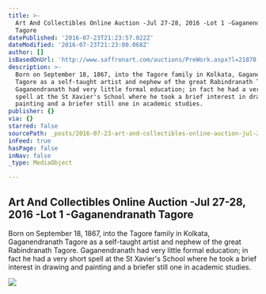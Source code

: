 ```yaml
---
title: >-
  Art And Collectibles Online Auction -Jul 27-28, 2016 -Lot 1 -Gaganendranath
  Tagore
datePublished: '2016-07-23T21:23:57.022Z'
dateModified: '2016-07-23T21:23:00.068Z'
author: []
isBasedOnUrl: 'http://www.saffronart.com/auctions/PreWork.aspx?l=21870'
description: >-
  Born on September 18, 1867, into the Tagore family in Kolkata, Gaganendranath
  Tagore as a self-taught artist and nephew of the great Rabindranath Tagore.
  Gaganendranath had very little formal education; in fact he had a very short
  spell at the St Xavier's School where he took a brief interest in drawing and
  painting and a briefer still one in academic studies.
publisher: {}
via: {}
starred: false
sourcePath: _posts/2016-07-23-art-and-collectibles-online-auction-jul-27-28-2016-lot-1.md
inFeed: true
hasPage: false
inNav: false
_type: MediaObject

---
```

<article style=""><h1>Art And Collectibles Online Auction -Jul 27-28, 2016 -Lot 1 -Gaganendranath Tagore</h1><p>Born on September 18, 1867, into the Tagore family in Kolkata, Gaganendranath Tagore as a self-taught artist and nephew of the great Rabindranath Tagore. Gaganendranath had very little formal education; in fact he had a very short spell at the St Xavier's School where he took a brief interest in drawing and painting and a briefer still one in academic studies.</p><img src="http://mediacloud.saffronart.com/auctions/2016/artcoll/gaganendranath_1503wop_20760_big.jpg" /></article>